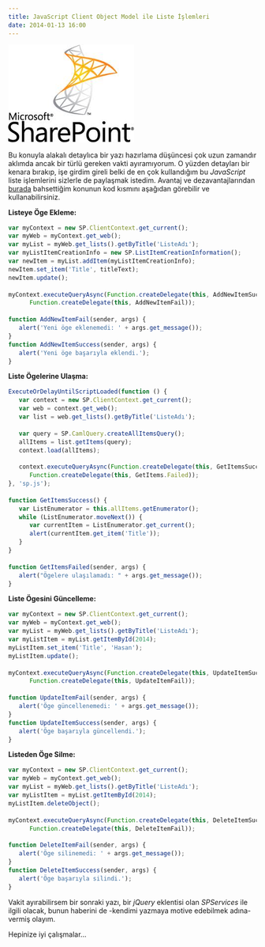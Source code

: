 ```yaml
---
title: JavaScript Client Object Model ile Liste İşlemleri
date: 2014-01-13 16:00
---
```


![SharePoint2010](/uploads/2013/09/SharePoint2010.jpg)

Bu konuyla alakalı detaylıca bir yazı hazırlama düşüncesi çok uzun zamandır aklımda ancak bir türlü gereken vakti ayıramıyorum. O yüzden detayları bir kenara bırakıp, işe girdim gireli belki de en çok kullandığım bu *JavaScript* liste işlemlerini sizlerle de paylaşmak istedim. Avantaj ve dezavantajlarından [burada](/2013/08/21/client-object-model-avantaj-ve-dezavantajlar.html) bahsettiğim konunun kod kısmını aşağıdan görebilir ve kullanabilirsiniz.

<!--more-->
**Listeye Öge Ekleme:**
```javascript
var myContext = new SP.ClientContext.get_current();
var myWeb = myContext.get_web();
var myList = myWeb.get_lists().getByTitle('ListeAdı');
var myListItemCreationInfo = new SP.ListItemCreationInformation();
var newItem = myList.addItem(myListItemCreationInfo);
newItem.set_item('Title', titleText);
newItem.update();

myContext.executeQueryAsync(Function.createDelegate(this, AddNewItemSuccess),
      Function.createDelegate(this, AddNewItemFail));

function AddNewItemFail(sender, args) {
   alert('Yeni öge eklenemedi: ' + args.get_message());
}
function AddNewItemSuccess(sender, args) {
   alert('Yeni öge başarıyla eklendi.');
}
```
**Liste Ögelerine Ulaşma:**

```javascript
ExecuteOrDelayUntilScriptLoaded(function () {
   var context = new SP.ClientContext.get_current();
   var web = context.get_web();
   var list = web.get_lists().getByTitle('ListeAdı');

   var query = SP.CamlQuery.createAllItemsQuery();
   allItems = list.getItems(query);
   context.load(allItems);

   context.executeQueryAsync(Function.createDelegate(this, GetItemsSuccess),
      Function.createDelegate(this, GetItems.Failed));
}, 'sp.js');

function GetItemsSuccess() {
   var ListEnumerator = this.allItems.getEnumerator();
   while (ListEnumerator.moveNext()) {
      var currentItem = ListEnumerator.get_current();
      alert(currentItem.get_item('Title'));    
   }
}

function GetItemsFailed(sender, args) {
   alert("Ögelere ulaşılamadı: " + args.get_message());
}
```
**Liste Ögesini Güncelleme:**

```javascript
var myContext = new SP.ClientContext.get_current();
var myWeb = myContext.get_web();
var myList = myWeb.get_lists().getByTitle('ListeAdı');
var myListItem = myList.getItemById(2014);
myListItem.set_item('Title', 'Hasan');
myListItem.update();

myContext.executeQueryAsync(Function.createDelegate(this, UpdateItemSuccess),
      Function.createDelegate(this, UpdateItemFail));

function UpdateItemFail(sender, args) {
   alert('Öge güncellenemedi: ' + args.get_message());
}
function UpdateItemSuccess(sender, args) {
   alert('Öge başarıyla güncellendi.');
}
```
**Listeden Öge Silme:**

```javascript
var myContext = new SP.ClientContext.get_current();
var myWeb = myContext.get_web();
var myList = myWeb.get_lists().getByTitle('ListeAdı');
var myListItem = myList.getItemById(2014);
myListItem.deleteObject();

myContext.executeQueryAsync(Function.createDelegate(this, DeleteItemSuccess),
      Function.createDelegate(this, DeleteItemFail));

function DeleteItemFail(sender, args) {
   alert('Öge silinemedi: ' + args.get_message());
}
function DeleteItemSuccess(sender, args) {
   alert('Öge başarıyla silindi.');
}
```
Vakit ayırabilirsem bir sonraki yazı, bir *jQuery* eklentisi olan *SPServices* ile ilgili olacak, bunun haberini de -kendimi yazmaya motive edebilmek adına- vermiş olayım.

Hepinize iyi çalışmalar...
